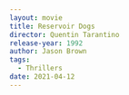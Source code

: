 ```yaml
---
layout: movie
title: Reservoir Dogs
director: Quentin Tarantino
release-year: 1992
author: Jason Brown
tags:
  - Thrillers
date: 2021-04-12
---
```

